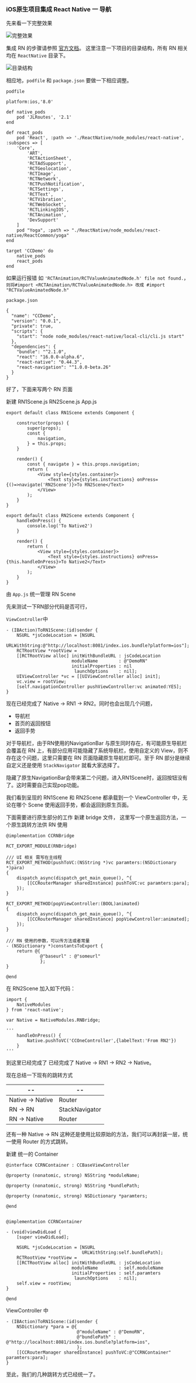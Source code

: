 ### iOS原生项目集成 React Native 一 导航

先来看一下完整效果

![完整效果](https://github.com/Xigtun/CCDemo/blob/master/Blog/Source/frame.gif)

集成 RN 的步骤请参照 [官方文档](https://reactnative.cn/docs/0.51/integration-with-existing-apps.html#content)。
这里注意一下项目的目录结构，所有 RN 相关均在 `ReactNative` 目录下。

![目录结构](https://github.com/Xigtun/CCDemo/blob/master/Blog/Source/Screen%20Shot.png)


相应地，`podfile` 和 `package.json` 要做一下相应调整。

`podfile`

```
platform:ios,'8.0'

def native_pods
	pod 'JLRoutes', '2.1'
end

def react_pods
    pod 'React', :path => './ReactNative/node_modules/react-native', :subspecs => [
    'Core',
        'ART',
        'RCTActionSheet',
        'RCTAdSupport',
        'RCTGeolocation',
        'RCTImage',
        'RCTNetwork',
        'RCTPushNotification',
        'RCTSettings',
        'RCTText',
        'RCTVibration',
        'RCTWebSocket',
        'RCTLinkingIOS',
        'RCTAnimation',
        'DevSupport'
    ]
    pod "Yoga", :path => "./ReactNative/node_modules/react-native/ReactCommon/yoga"
end

target 'CCDemo' do
	native_pods
	react_pods
end

```

如果运行报错 如 `'RCTAnimation/RCTValueAnimatedNode.h' file not found.`，
`则将#import <RCTAnimation/RCTValueAnimatedNode.h> 改成 #import "RCTValueAnimatedNode.h"`


`package.json`

```
{
  "name": "CCDemo",
  "version": "0.0.1",
  "private": true,
  "scripts": {
    "start": "node node_modules/react-native/local-cli/cli.js start"
  },
  "dependencies": {
    "bundle": "^2.1.0",
    "react": "16.0.0-alpha.6",
    "react-native": "0.44.3",
    "react-navigation": "^1.0.0-beta.26"
  }
}

```

好了，下面来写两个 RN 页面

新建 RN1Scene.js RN2Scene.js App.js

```
export default class RN1Scene extends Component {

    constructor(props) {
        super(props);
        const {
            navigation,
        } = this.props;
    }

    render() {
        const { navigate } = this.props.navigation;
        return (
            <View style={styles.container}>
                <Text style={styles.instructions} onPress={()=>navigate('RN2Scene')}>To RN2Scene</Text> 
            </View>
        );
    }
}

export default class RN2Scene extends Component {
    handleOnPress() {
        console.log('To Native2')
    }

    render() {
        return (
            <View style={styles.container}>
                <Text style={styles.instructions} onPress={this.handleOnPress}>To Native2</Text> 
            </View>
        );
    }
}

```

由 `App.js` 统一管理 RN Scene

先来测试一下RN部分代码是否可行，

`ViewController`中

```
- (IBAction)ToRN1Scene:(id)sender {
    NSURL *jsCodeLocation = [NSURL
                             URLWithString:@"http://localhost:8081/index.ios.bundle?platform=ios"];
    RCTRootView *rootView =
    [[RCTRootView alloc] initWithBundleURL : jsCodeLocation
                         moduleName        : @"DemoRN"
                         initialProperties : nil
                          launchOptions    : nil];
    UIViewController *vc = [[UIViewController alloc] init];
    vc.view = rootView;
    [self.navigationController pushViewController:vc animated:YES];
}

```


现在已经完成了 Native -> RN1 -> RN2。同时也会出现几个问题，

- 导航栏
- 首页的返回按钮
- 返回手势

对于导航栏，由于RN使用的NavigationBar 与原生同时存在，有可能原生导航栏会覆盖在 RN 上，有部分应用可能隐藏了系统导航栏，使用自定义的 View，则不存在这个问题，这里只需要在 RN 页面隐藏原生导航栏即可。至于 RN 部分是继续自定义还是使用 `StackNavigator` 就看大家选择了。

隐藏了原生NavigationBar会带来第二个问题，进入RN1Scene时，返回按钮没有了。这时需要自己实现pop功能。

我们看到呈现的 RN1Scene 和 RN2Scene 都承载到一个 ViewController 中，无论在哪个 Scene 使用返回手势，都会返回到原生页面。


下面需要进行原生部分的工作
新建 bridge 文件，
这里写一个原生返回方法，一个原生跳转方法供 RN 使用

```
@implementation CCRNBridge

RCT_EXPORT_MODULE(RNBridge)

/// UI 相关 需写在主线程
RCT_EXPORT_METHOD(pushToVC:(NSString *)vc paramters:(NSDictionary *)para)
{
    dispatch_async(dispatch_get_main_queue(), ^{
        [[CCRouterManager sharedInstance] pushToVC:vc paramters:para];
    });
}

RCT_EXPORT_METHOD(popViewController:(BOOL)animated)
{
    dispatch_async(dispatch_get_main_queue(), ^{
        [[CCRouterManager sharedInstance] popViewController:animated];
    });
}

/// RN 使用的参数，可以传方法或者常量
- (NSDictionary *)constantsToExport {
    return @{
             @"baseurl" : @"someurl"
             };
}

@end
```

在 RN2Scene 加入如下代码：

```
import {
    NativeModules
} from 'react-native';

var Native = NativeModules.RNBridge;

'''
	handleOnPress() {
        Native.pushToVC('CCOneController',{labelText:'From RN2'})
    }
'''

```
到这里已经完成了 已经完成了 Native -> RN1 -> RN2 -> Native。

现在总结一下现有的跳转方式

   --   |     --
------------- | -------------
 Native -> Native  | Router 
RN -> RN  		| StackNavigator
RN -> Native | Router

还有一种 Native -> RN 这种还是使用比较原始的方法，我们可以再封装一层，统一使用 Router 的方式跳转。

新建 统一的 Container

```
@interface CCRNContainer : CCBaseViewController

@property (nonatomic, strong) NSString *moduleName;

@property (nonatomic, strong) NSString *bundlePath;

@property (nonatomic, strong) NSDictionary *paramters;

@end


@implementation CCRNContainer

- (void)viewDidLoad {
    [super viewDidLoad];
    
    NSURL *jsCodeLocation = [NSURL
                             URLWithString:self.bundlePath];
    RCTRootView *rootView =
    [[RCTRootView alloc] initWithBundleURL : jsCodeLocation
                         moduleName        : self.moduleName
                         initialProperties : self.paramters
                          launchOptions    : nil];
    self.view = rootView;
}

@end

```

ViewController 中

```
- (IBAction)ToRN1Scene:(id)sender {
    NSDictionary *para = @{
                           @"moduleName" : @"DemoRN",
                           @"bundlePath" : @"http://localhost:8081/index.ios.bundle?platform=ios",
                           };
    [[CCRouterManager sharedInstance] pushToVC:@"CCRNContainer" paramters:para];
}
```

至此，我们的几种跳转方式已经统一了。

